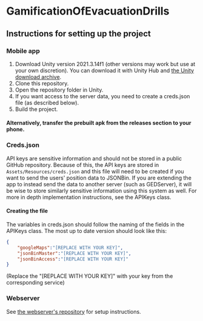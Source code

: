 # GamificationOfEvacuationDrills


## Instructions for setting up the project

### Mobile app
1. Download Unity version 2021.3.14f1 (other versions may work but use at your own discretion). You can download it with Unity Hub and [the Unity download archive](https://unity.com/releases/editor/archive).
2. Clone this repository.
3. Open the repository folder in Unity.
4. If you want access to the server data, you need to create a creds.json file (as described below).
5. Build the project.

#### Alternatively, transfer the prebuilt apk from the releases section to your phone.

### Creds.json

API keys are sensitive information and should not be stored in a public GitHub repository. 
Because of this, the API keys are stored in `Assets/Resources/creds.json` and this file will need to be created if you want to send the users' position data to JSONBin.
If you are extending the app to instead send the data to another server (such as GEDServer), it will be wise to store similarly sensitive information using this system as well.
For more in depth implementation instructions, see the APIKeys class.

#### Creating the file
The variables in creds.json should follow the naming of the fields in the APIKeys class. The most up to date version should look like this:
```json
{
	"googleMaps":"[REPLACE WITH YOUR KEY]",
	"jsonBinMaster":"[REPLACE WITH YOUR KEY]",
	"jsonBinAccess":"[REPLACE WITH YOUR KEY]"
}
```
(Replace the "[REPLACE WITH YOUR KEY]" with your key from the corresponding service)


### Webserver
See [the webserver's repository](https://github.com/Clover83/GEDServer) for setup instructions.
